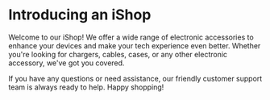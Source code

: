 <h1>Introducing an iShop</h1>

<p>Welcome to our iShop! We offer a wide range of electronic accessories to enhance your devices and make your tech experience even better. Whether you're looking for chargers, cables, cases, or any other electronic accessory, we've got you covered.</p>

<p>If you have any questions or need assistance, our friendly customer support team is always ready to help. Happy shopping!</p>

